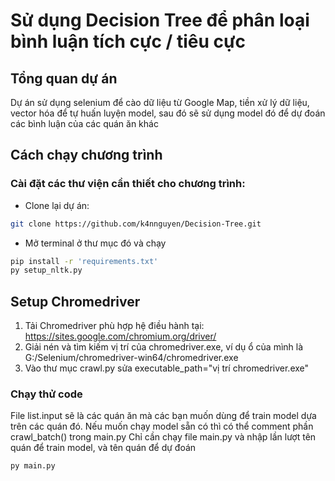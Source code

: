 # Sử dụng Decision Tree để phân loại bình luận tích cực / tiêu cực
## Tổng quan dự án
Dự án sử dụng selenium để cào dữ liệu từ Google Map, tiền xử lý dữ liệu, vector hóa để tự huấn luyện model, sau đó sẽ sử dụng model đó để dự đoán các bình luận của các quán ăn khác

## Cách chạy chương trình

### Cài đặt các thư viện cần thiết cho chương trình:
- Clone lại dự án:
``` bash
git clone https://github.com/k4nnguyen/Decision-Tree.git
``` 
- Mở terminal ở thư mục đó và chạy
``` bash
pip install -r 'requirements.txt'
py setup_nltk.py
```
## Setup Chromedriver
1. Tải Chromedriver phù hợp hệ điều hành tại: https://sites.google.com/chromium.org/driver/
2. Giải nén và tìm kiếm vị trí của chromedriver.exe, ví dụ ổ của mình là G:/Selenium/chromedriver-win64/chromedriver.exe
3. Vào thư mục crawl.py sửa executable_path="vị trí chromedriver.exe"

### Chạy thử code
File list.input sẽ là các quán ăn mà các bạn muốn dùng để train model dựa trên các quán đó. 
Nếu muốn chạy model sẵn có thì có thể comment phần crawl_batch() trong main.py
Chỉ cần chạy file main.py và nhập lần lượt tên quán để train model, và tên quán để dự đoán
``` bash
py main.py
```

